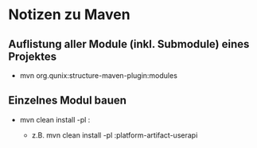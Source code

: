 # Notizen zu Maven

## Auflistung aller Module (inkl. Submodule) eines Projektes
  * mvn org.qunix:structure-maven-plugin:modules

## Einzelnes Modul bauen
  * mvn clean install -pl :<module-name>
    * z.B.  mvn clean install -pl :platform-artifact-userapi
